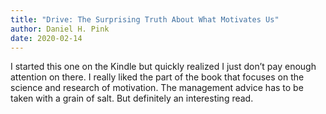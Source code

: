 ```yaml
---
title: "Drive: The Surprising Truth About What Motivates Us"
author: Daniel H. Pink
date: 2020-02-14
---
```


I started this one on the Kindle but quickly realized I just don’t pay enough attention on there. I really liked the part of the book that focuses on the science and research of motivation. The management advice has to be taken with a grain of salt. But definitely an interesting read.

